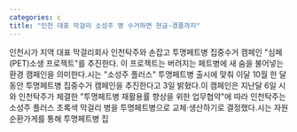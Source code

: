 ```yaml
---
categories: c
title: "인천 대표 막걸리 소성주 병 수거하면 현금·경품까지"
---
```

인천시가 지역 대표 막걸리회사 인천탁주와 손잡고 투명페트병 집중수거 캠페인 "심페(PET)소생 프로젝트"를 추진한다. 이 프로젝트는 버려지는 페트병에 새 숨을 불어넣는 환경 캠페인을 의미한다.시는 "소성주 플러스" 투명페트병 출시에 맞춰 이달 10월 한 달 동안 투명페트병 집중수거 캠페인을 추진한다고 3일 밝혔다.이 캠페인은 지난달 6일 시와 인천탁주가 체결한 "투명페트병 재활용률 향상을 위한 업무협약"에 따라 인천탁주는 소성주 플러스 초록색 막걸리 병을 투명페트병으로 교체·생산하기로 결정했다.시는 자원순환가게를 통해 투명페트병 집